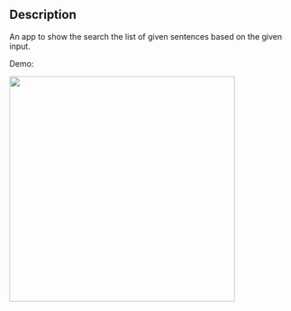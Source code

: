 ## Description

An app to show the search the list of given sentences based on the given input.

Demo:

<img src="docs/statics/text-search.gif" height="400">
